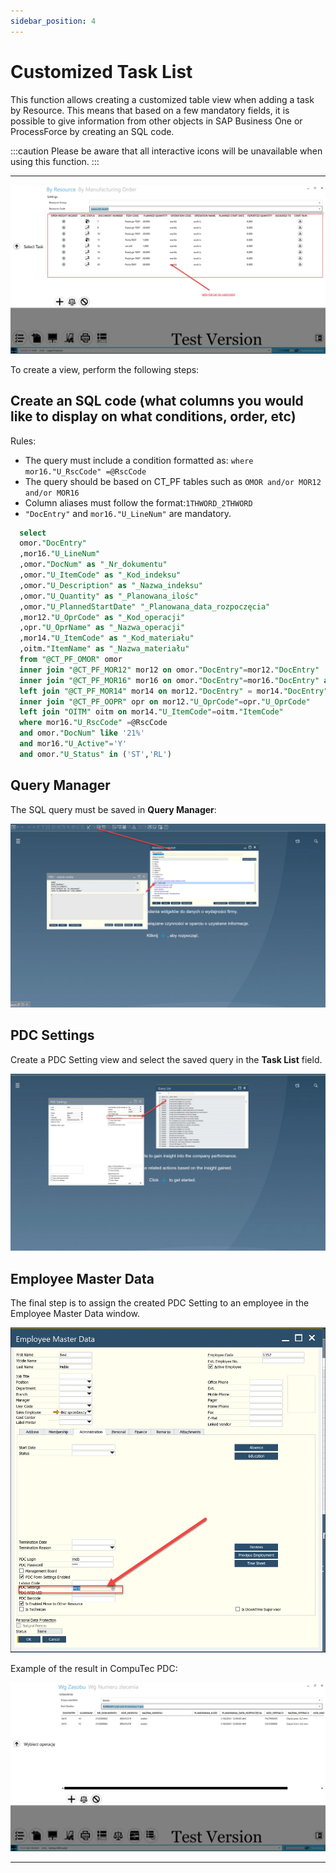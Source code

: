```yaml
---
sidebar_position: 4
---
```


# Customized Task List

This function allows creating a customized table view when adding a task by Resource. This means that based on a few mandatory fields, it is possible to give information from other objects in SAP Business One or ProcessForce by creating an SQL code.

:::caution
    Please be aware that all interactive icons will be unavailable when using this function.
:::

---

![Customized Table](./media/customized-task-list/customized-table-view.webp)

To create a view, perform the following steps:

## Create an SQL code (what columns you would like to display on what conditions, order, etc)

Rules:

- The query must include a condition formatted as: `where mor16."U_RscCode" =@RscCode`
- The query should be based on CT_PF tables such as `OMOR and/or MOR12 and/or MOR16`
- Column aliases must follow the format:`1THWORD_2THWORD`
- `"DocEntry"` and `mor16."U_LineNum"` are mandatory.

```sql title="Example"
  select
  omor."DocEntry"
  ,mor16."U_LineNum"
  ,omor."DocNum" as "_Nr_dokumentu"
  ,omor."U_ItemCode" as "_Kod_indeksu"
  ,omor."U_Description" as "_Nazwa_indeksu"
  ,omor."U_Quantity" as "_Planowana_ilośc"
  ,omor."U_PlannedStartDate" "_Planowana_data_rozpoczęcia"
  ,mor12."U_OprCode" as "_Kod_operacji"
  ,opr."U_OprName" as "_Nazwa_operacji"
  ,mor14."U_ItemCode" as "_Kod_materiału"
  ,oitm."ItemName" as "_Nazwa_materiału"
  from "@CT_PF_OMOR" omor
  inner join "@CT_PF_MOR12" mor12 on omor."DocEntry"=mor12."DocEntry"
  inner join "@CT_PF_MOR16" mor16 on omor."DocEntry"=mor16."DocEntry" and mor12."U_RtgOprCode"=mor16."U_RtgOprCode"
  left join "@CT_PF_MOR14" mor14 on mor12."DocEntry" = mor14."DocEntry" and mor12."U_RtgOprCode"=mor14."U_RtgOprCode"
  inner join "@CT_PF_OOPR" opr on mor12."U_OprCode"=opr."U_OprCode"
  left join "OITM" oitm on mor14."U_ItemCode"=oitm."ItemCode"
  where mor16."U_RscCode" =@RscCode
  and omor."DocNum" like '21%'
  and mor16."U_Active"='Y'
  and omor."U_Status" in ('ST','RL')
```

## Query Manager

The SQL query must be saved in **Query Manager**:

![Query Manager](./media/customized-task-list/query-manager.webp)

## PDC Settings

Create a PDC Setting view and select the saved query in the **Task List** field.

![Task List](./media/customized-task-list/task-list.webp)

## Employee Master Data

The final step is to assign the created PDC Setting to an employee in the Employee Master Data window.

![Employee Master Data](./media/customized-task-list/employee-master-data.webp)

Example of the result in CompuTec PDC:

![Customization](./media/customized-task-list/customization-example.webp)

---
